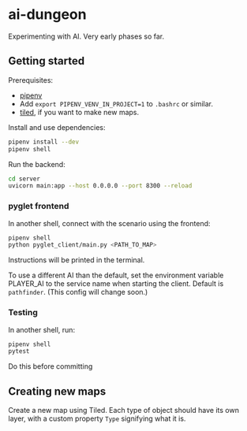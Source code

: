 # ai-dungeon

Experimenting with AI. Very early phases so far.

## Getting started

Prerequisites:

- [pipenv](https://pypi.org/project/pipenv/)
- Add `export PIPENV_VENV_IN_PROJECT=1` to `.bashrc` or similar.
- [tiled](https://www.mapeditor.org/), if you want to make new maps.

Install and use dependencies:

```sh
pipenv install --dev
pipenv shell
```

Run the backend:

```sh
cd server
uvicorn main:app --host 0.0.0.0 --port 8300 --reload
```

### pyglet frontend

In another shell, connect with the scenario using the frontend:

```sh
pipenv shell
python pyglet_client/main.py <PATH_TO_MAP>
```

Instructions will be printed in the terminal.

To use a different AI than the default, set the environment variable PLAYER_AI to the service name when starting the client. Default is `pathfinder`. (This config will change soon.)

### Testing

In another shell, run:

```sh
pipenv shell
pytest
```

Do this before committing

## Creating new maps

Create a new map using Tiled. Each type of object should have its own layer, with a custom property `Type` signifying what it is.
